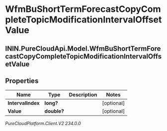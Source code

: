 # WfmBuShortTermForecastCopyCompleteTopicModificationIntervalOffsetValue

## ININ.PureCloudApi.Model.WfmBuShortTermForecastCopyCompleteTopicModificationIntervalOffsetValue

## Properties

|Name | Type | Description | Notes|
|------------ | ------------- | ------------- | -------------|
| **IntervalIndex** | **long?** |  | [optional] |
| **Value** | **double?** |  | [optional] |



_PureCloudPlatform.Client.V2 234.0.0_
